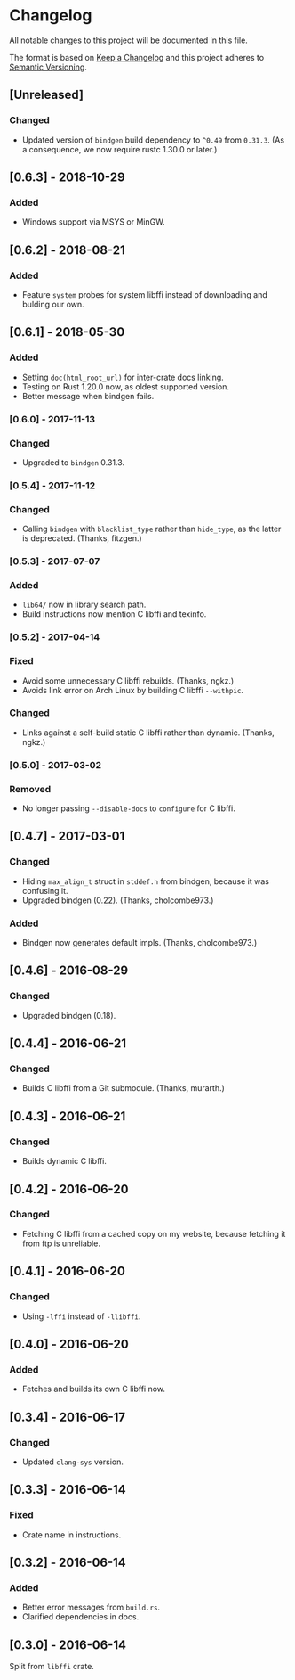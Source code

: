 # Changelog

All notable changes to this project will be documented in this file.

The format is based on [Keep a Changelog] and this project adheres to
[Semantic Versioning].

[Keep a Changelog]: http://keepachangelog.com/en/1.0.0/
[Semantic Versioning]: http://semver.org/spec/v2.0.0.html

## [Unreleased]

### Changed
- Updated version of `bindgen` build dependency to `^0.49` from
  `0.31.3`. (As a consequence, we now require rustc 1.30.0 or later.)

## [0.6.3] - 2018-10-29

### Added
- Windows support via MSYS or MinGW.

## [0.6.2] - 2018-08-21

### Added
- Feature `system` probes for system libffi instead of downloading and
  bulding our own.

## [0.6.1] - 2018-05-30

### Added
- Setting `doc(html_root_url)` for inter-crate docs linking.
- Testing on Rust 1.20.0 now, as oldest supported version.
- Better message when bindgen fails.

### [0.6.0] - 2017-11-13

### Changed
- Upgraded to `bindgen` 0.31.3.

### [0.5.4] - 2017-11-12

### Changed
- Calling `bindgen` with `blacklist_type` rather than `hide_type`, as the 
latter is deprecated. (Thanks, fitzgen.)

### [0.5.3] - 2017-07-07

### Added
- `lib64/` now in library search path.
- Build instructions now mention C libffi and texinfo.

### [0.5.2] - 2017-04-14

### Fixed
- Avoid some unnecessary C libffi rebuilds. (Thanks, ngkz.)
- Avoids link error on Arch Linux by building C libffi `--withpic`.

### Changed
- Links against a self-build static C libffi rather than dynamic. (Thanks, 
  ngkz.)

### [0.5.0] - 2017-03-02

### Removed
- No longer passing `--disable-docs` to `configure` for C libffi.

## [0.4.7] - 2017-03-01

### Changed
- Hiding `max_align_t` struct in `stddef.h` from bindgen, because it was 
  confusing it.
- Upgraded bindgen (0.22). (Thanks, cholcombe973.)
  
### Added

- Bindgen now generates default impls. (Thanks, cholcombe973.)

## [0.4.6] - 2016-08-29

### Changed
- Upgraded bindgen (0.18).

## [0.4.4] - 2016-06-21

### Changed
- Builds C libffi from a Git submodule. (Thanks, murarth.)

## [0.4.3] - 2016-06-21

### Changed
- Builds dynamic C libffi.

## [0.4.2] - 2016-06-20

### Changed
- Fetching C libffi from a cached copy on my website, because fetching it 
  from ftp is unreliable.
  
## [0.4.1] - 2016-06-20

### Changed
- Using `-lffi` instead of `-llibffi`.

## [0.4.0] - 2016-06-20

### Added
- Fetches and builds its own C libffi now.

## [0.3.4] - 2016-06-17

### Changed
- Updated `clang-sys` version.

## [0.3.3] - 2016-06-14

### Fixed
- Crate name in instructions.

## [0.3.2] - 2016-06-14

### Added
- Better error messages from `build.rs`.
- Clarified dependencies in docs.

## [0.3.0] - 2016-06-14

Split from `libffi` crate.

